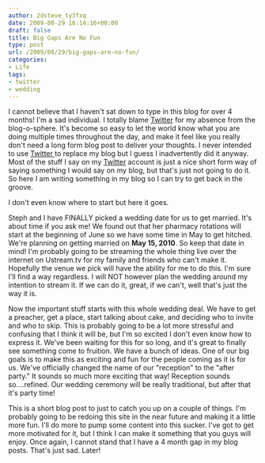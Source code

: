 ```yaml
---
author: 2dsteve_ty3fxq
date: 2009-08-29 16:14:16+00:00
draft: false
title: Big Gaps Are No Fun
type: post
url: /2009/08/29/big-gaps-are-no-fun/
categories:
- Life
tags:
- twitter
- wedding
---
```


I cannot believe that I haven't sat down to type in this blog for over 4 months! I'm a sad individual. I totally blame [Twitter](http://www.twitter.com) for my absence from the blog-o-sphere. It's become so easy to let the world know what you are doing multiple times throughout the day, and make it feel like you really don't need a long form blog post to deliver your thoughts. I never intended to use [Twitter ](http://www.twitter.com)to replace my blog but I guess I inadvertently did it anyway. Most of the stuff I say on my [Twitter](http://www.twitter.com) account is just a nice short form way of saying something I would say on my blog, but that's just not going to do it. So here I am writing something in my blog so I can try to get back in the groove.

I don't even know where to start but here it goes.

Steph and I have FINALLY picked a wedding date for us to get married. It's about time if you ask me! We found out that her pharmacy rotations will start at the beginning of June so we have some time in May to get hitched. We're planning on getting married on **May 15, 2010**. So keep that date in mind! I'm probably going to be streaming the whole thing live over the internet on Ustream.tv for my family and friends who can't make it. Hopefully the venue we pick will have the ability for me to do this. I'm sure I'll find a way regardless. I will NOT however plan the wedding around my intention to stream it. If we can do it, great, if we can't, well that's just the way it is.

Now the important stuff starts with this whole wedding deal. We have to get a preacher, get a place, start talking about cake, and deciding who to invite and who to skip. This is probably going to be a lot more stressful and confusing that I think it will be, but I'm so excited I don't even know how to express it. We've been waiting for this for so long, and it's great to finally see something come to fruition. We have a bunch of ideas. One of our big goals is to make this as exciting and fun for the people coming as it is for us. We've officially changed the name of our "reception" to the "after party." It sounds so much more exciting that way! Reception sounds so....refined. Our wedding ceremony will be really traditional, but after that it's party time!

This is a short blog post to just to catch you up on a couple of things. I'm probably going to be redoing this site in the near future and making it a little more fun. I'll do more to pump some content into this sucker. I've got to get more motivated for it, but I think I can make it something that you guys will enjoy. Once again, I cannot stand that I have a 4 month gap in my blog posts. That's just sad. Later!
